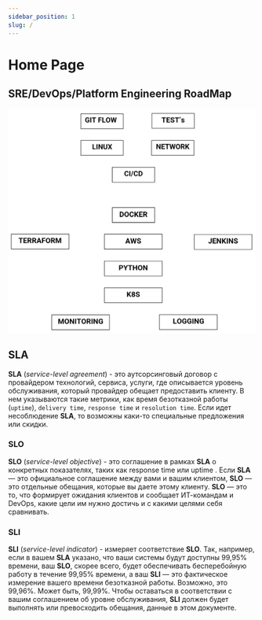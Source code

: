 ```yaml
---
sidebar_position: 1
slug: /
---
```


# Home Page

## SRE/DevOps/Platform Engineering RoadMap
![RoadMap](./roadmap-boy.png)

## SLA
**SLA** (*service-level agreement*) - это аутсорсинговый договор с провайдером технологий, сервиса, услуги, где описывается уровень обслуживания, который провайдер обещает предоставить клиенту. В нем указываются такие метрики, как время безотказной работы (`uptime`), `delivery time`, `response time` и `resolution time`. Если идет несоблюдение **SLA**, то возможны каки-то специальные предложения или скидки.
### SLO
**SLO** (*service-level objective*) - это соглашение в рамках **SLA** о конкретных показателях, таких как response time или uptime . Если **SLA** — это официальное соглашение между вами и вашим клиентом, **SLO** — это отдельные обещания, которые вы даете этому клиенту. **SLO** — это то, что формирует ожидания клиентов и сообщает ИТ-командам и DevOps, какие цели им нужно достичь и с какими целями себя сравнивать.
### SLI
**SLI** (*service-level indicator*) - измеряет соответствие **SLO**. Так, например, если в вашем **SLA** указано, что ваши системы будут доступны 99,95% времени, ваш **SLO**, скорее всего, будет обеспечивать бесперебойную работу в течение 99,95% времени, а ваш **SLI** — это фактическое измерение вашего времени безотказной работы. Возможно, это 99,96%. Может быть, 99,99%. Чтобы оставаться в соответствии с вашим соглашением об уровне обслуживания, **SLI** должен будет выполнять или превосходить обещания, данные в этом документе.